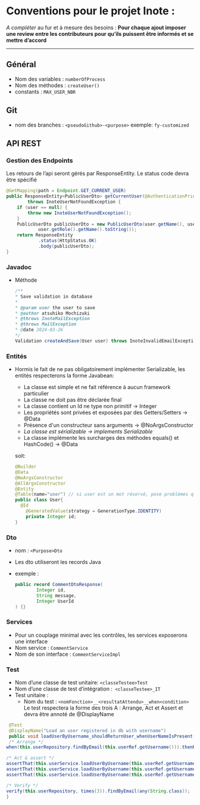 # Conventions pour le projet Inote :

*A compléter* au fur et à mesure des besoins :
**Pour chaque ajout imposer une review entre les contributeurs pour qu’ils puissent être informés et se mettre d’accord**

---

## Général

- Nom des variables : ```numberOfProcess ```
- Nom des méthodes : ```createUser()```
- constants : ```MAX_USER_NBR```

## Git

- nom des branches : ```<pseudoGithub>-<purpose>``` exemple: ```fy-customized```

## API REST 

### Gestion des Endpoints

Les retours de l’api seront gérés par ResponseEntity. Le status code devra être spécifié

```java
@GetMapping(path = Endpoint.GET_CURRENT_USER)
public ResponseEntity<PublicUserDto> getCurrentUser(@AuthenticationPrincipal User user)
        throws InoteUserNotFoundException {
    if (user == null) {
        throw new InoteUserNotFoundException();
    }
    PublicUserDto publicUserDto = new PublicUserDto(user.getName(), user.getUsername(), null, user.isActif(),
            user.getRole().getName().toString());
    return ResponseEntity
            .status(HttpStatus.OK)
            .body(publicUserDto);
}
```



### Javadoc

- Méthode

  ```java
  /**
  * Save validation in database
  *
  * @param user the user to save
  * @author atsuhiko Mochizuki
  * @throws InoteMailException 
  * @throws MailException 
  * @date 2024-03-26
  */
  Validation createAndSave(User user) throws InoteInvalidEmailException, MailException, InoteMailException;
  ```

### Entités

- Hormis le fait de ne pas obligatoirement implémenter Serializable, les entités respecterons la forme Javabean:

  - La classe est simple et ne fait référence à aucun framework particulier
  - La classe ne doit pas être déclarée final
  - La classe contient un Id ne type non primitif -> Integer
  - Les propriétés sont privées et exposées par des Getters/Setters -> @Data
  - Présence d'un constructeur sans arguments -> @NoArgsConstructor
  - *La classe est sérializable -> implements Serializable*
  - La classe implémente les surcharges des méthodes equals() et HashCode() -> @Data

  soit:
  ```java
  @Builder
  @Data
  @NoArgsConstructor
  @AllArgsConstructor 
  @Entity
  @Table(name="user") // si user est un mot réservé, pose problèmes que @Table résoud implicitement
  public class User{
  	@Id
      @GeneratedValue(strategy = GenerationType.IDENTITY)
      private Integer id;
  }
  ```

### Dto

- nom : ```<Purpose>Dto```

- Les dto utiliseront les records Java

- exemple : 
  ```java
  public record CommentDtoResponse(
          Integer id,
          String message,
          Integer UserId
  ) {}
  ```

### Services

- Pour un couplage minimal avec les contrôles, les services exposerons une interface
- Nom service : ```CommentService```
- Nom de son interface : ```CommentServiceImpl```

### Test

- Nom d’une classe de test unitaire: ```<classeTestee>Test```
- Nom d’une classe de test d’intégration :``` <classeTestee>_IT```
- Test unitaire :  
  - Nom du test : ```<nomFonction>__<resultatAttendu>__when<condition>```
    Le test respectera la forme des trois A : Arrange, Act et Assert et devra être annoté de @DisplayName

```java
 @Test
 @DisplayName("Load an user registered in db with username")
 public void loadUserByUsername_shouldReturnUser_whenUserNameIsPresent() {
 /* Arrange */
when(this.userRepository.findByEmail(this.userRef.getUsername())).thenReturn(Optional.of(this.userRef));

/* Act & assert */
assertThat(this.userService.loadUserByUsername(this.userRef.getUsername())).isNotNull();
assertThat(this.userService.loadUserByUsername(this.userRef.getUsername())).isInstanceOf(User.class);
assertThat(this.userService.loadUserByUsername(this.userRef.getUsername())).isEqualTo(this.userRef);

/* Verify */
verify(this.userRepository, times(3)).findByEmail(any(String.class));
}
```



